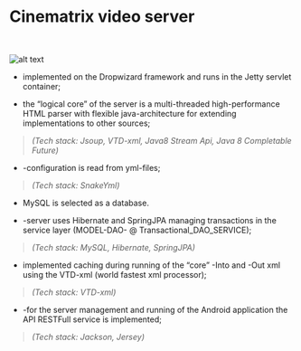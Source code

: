 # **Cinematrix video server**

<br>

![alt text][screen_1]

[screen_1]: https://github.com/Fleival/cinematrix-video_server/blob/master/GIF/CinematrixApp-2.gif 

-   implemented on the Dropwizard framework and runs in the Jetty servlet
    container;

-   the “logical core” of the server is a multi-threaded high-performance HTML
    parser with flexible java-architecture for extending implementations to
    other sources;

>   *(Tech stack: Jsoup, VTD-xml, Java8 Stream Api, Java 8 Completable Future)*

-   \-configuration is read from yml-files;

>   *(Tech stack: SnakeYml)*

-   MySQL is selected as a database.

-   \-server uses Hibernate and SpringJPA managing transactions in the service
    layer (MODEL-DAO- \@ Transactional_DAO_SERVICE);

>   *(Tech stack: MySQL, Hibernate, SpringJPA)*

-   implemented caching during running of the “core” -Into and -Out xml using
    the VTD-xml (world fastest xml processor);

>   *(Tech stack: VTD-xml)*

-   \-for the server management and running of the Android application the API
    RESTFull service is implemented;

>   *(Tech stack: Jackson, Jersey)*
